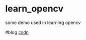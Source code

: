 # learn_opencv
some demo used in learning opencv

#blog
[csdn](https://blog.csdn.net/qq_33446100/article/category/9060997)
